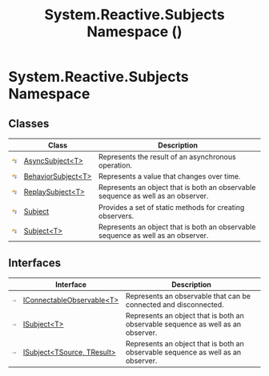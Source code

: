 ﻿---
title: System.Reactive.Subjects Namespace ()
TOCTitle: System.Reactive.Subjects
ms:assetid: N:System.Reactive.Subjects
ms:mtpsurl: https://msdn.microsoft.com/en-us/library/system.reactive.subjects(v=VS.103)
ms:contentKeyID: 36068318
ms.date: 06/28/2011
mtps_version: v=VS.103
f1_keywords:
- System.Reactive.Subjects
dev_langs:
- CSharp
- JScript
- VB
- FSharp
---

# System.Reactive.Subjects Namespace

## Classes

<table>
<thead>
<tr class="header">
<th> </th>
<th>Class</th>
<th>Description</th>
</tr>
</thead>
<tbody>
<tr class="odd">
<td><img src="images\Hh212009.pubclass(en-us,VS.103).gif" title="Public class" alt="Public class" /></td>
<td><a href="hh229363(v=vs.103).md">AsyncSubject&lt;T&gt;</a></td>
<td>Represents the result of an asynchronous operation.</td>
</tr>
<tr class="even">
<td><img src="images\Hh212009.pubclass(en-us,VS.103).gif" title="Public class" alt="Public class" /></td>
<td><a href="hh211949(v=vs.103).md">BehaviorSubject&lt;T&gt;</a></td>
<td>Represents a value that changes over time.</td>
</tr>
<tr class="odd">
<td><img src="images\Hh212009.pubclass(en-us,VS.103).gif" title="Public class" alt="Public class" /></td>
<td><a href="hh211810(v=vs.103).md">ReplaySubject&lt;T&gt;</a></td>
<td>Represents an object that is both an observable sequence as well as an observer.</td>
</tr>
<tr class="even">
<td><img src="images\Hh212009.pubclass(en-us,VS.103).gif" title="Public class" alt="Public class" /></td>
<td><a href="hh229699(v=vs.103).md">Subject</a></td>
<td>Provides a set of static methods for creating observers.</td>
</tr>
<tr class="odd">
<td><img src="images\Hh212009.pubclass(en-us,VS.103).gif" title="Public class" alt="Public class" /></td>
<td><a href="hh229173(v=vs.103).md">Subject&lt;T&gt;</a></td>
<td>Represents an object that is both an observable sequence as well as an observer.</td>
</tr>
</tbody>
</table>

## Interfaces

<table>
<thead>
<tr class="header">
<th> </th>
<th>Interface</th>
<th>Description</th>
</tr>
</thead>
<tbody>
<tr class="odd">
<td><img src="images\Hh212009.pubinterface(en-us,VS.103).gif" title="Public interface" alt="Public interface" /></td>
<td><a href="hh211887(v=vs.103).md">IConnectableObservable&lt;T&gt;</a></td>
<td>Represents an observable that can be connected and disconnected.</td>
</tr>
<tr class="even">
<td><img src="images\Hh212009.pubinterface(en-us,VS.103).gif" title="Public interface" alt="Public interface" /></td>
<td><a href="hh211669(v=vs.103).md">ISubject&lt;T&gt;</a></td>
<td>Represents an object that is both an observable sequence as well as an observer.</td>
</tr>
<tr class="odd">
<td><img src="images\Hh212009.pubinterface(en-us,VS.103).gif" title="Public interface" alt="Public interface" /></td>
<td><a href="hh229572(v=vs.103).md">ISubject&lt;TSource, TResult&gt;</a></td>
<td>Represents an object that is both an observable sequence as well as an observer.</td>
</tr>
</tbody>
</table>

